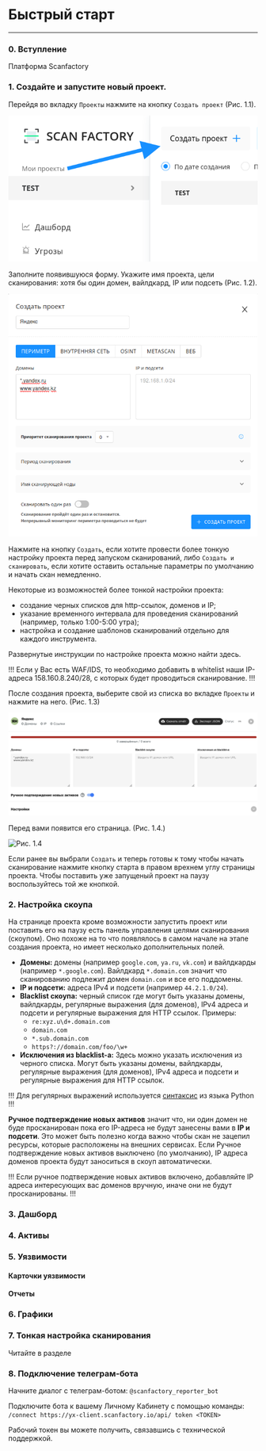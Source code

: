 # Быстрый старт
----

### 0. Вступление

Платформа Scanfactory 




### 1. Создайте и запустите новый проект.

Перейдя во вкладку `Проекты` нажмите на кнопку `Создать проект` (Рис. 1.1).

![Рис. 1.1](../static/1-1.png)

Заполните появившуюся форму. Укажите имя проекта, цели сканирования: хотя бы один домен, вайлдкард, IP или подсеть (Рис. 1.2).

![Рис. 1.2](../static/1-2.png)

Нажмите на кнопку `Создать`, если хотите провести более тонкую настройку проекта перед запуском сканирований, либо `Cоздать и сканировать`, если хотите оставить остальные параметры по умолчанию и начать скан немедленно. 


Некоторые из возможностей более тонкой настройки проекта:
- создание черных списков для http-ссылок, доменов и IP;
- указание временного интервала для проведения сканирований (например, только 1:00-5:00 утра);
- настройка и создание шаблонов сканирований отдельно для каждого инструмента.

Развернутые инструкции по настройке проекта можно найти здесь.


!!!
Если у Вас есть WAF/IDS, то необходимо добавить в whitelist наши IP-адреса 158.160.8.240/28, с которых будет проводиться сканирование.
!!!



После создания проекта, выберите свой из списка во вкладке `Проекты` и нажмите на него. (Рис. 1.3)

![Рис. 1.3](../static/1-3.png)

Перед вами появится его страница. (Рис. 1.4.)

![Рис. 1.4](../static/1-4.png)



Если ранее вы выбрали `Создать` и теперь готовы к тому чтобы начать сканирование нажмите кнопку старта в правом врехнем углу страницы проекта. 
Чтобы поставить уже запущеный проект на паузу воспользуйтесь той же кнопкой.


### 2. Настройка скоупа


На странице проекта кроме возможности запустить проект или поставить его на паузу есть панель управления целями сканирования (скоупом). Оно похоже на то что появлялось в самом начале на этапе создания проекта, но имеет несколько дополнительных полей.

- **Домены:** домены (например `google.com`, `ya.ru`, `vk.com`) и вайлдкарды (например `*.google.com`). Вайлдкард `*.domain.com` значит что сканированию подлежит домен `domain.com` и все его поддомены. 
- **IP и подсети:** адреса IPv4 и подсети (например `44.2.1.0/24`).
- **Blacklist скоупа:** черный список где могут быть указаны домены, вайлдкарды, регулярные выражения (для доменов), IPv4 адреса и подсети и регулярные выражения для HTTP ссылок.
Примеры:
    - `re:xyz.u\d+.domain.com`
    - `domain.com`
    - `*.sub.domain.com`
    - `https?://domain.com/foo/\w+`
- **Исключения из blacklist-a:** Здесь можно указать исключения из черного списка. Могут быть указаны домены, вайлдкарды, регулярные выражения (для доменов), IPv4 адреса и подсети и регулярные выражения для HTTP ссылок.


!!!
Для регулярных выражений используется [синтаксис](https://docs.python.org/3/howto/regex.html) из языка Python
!!!

**Ручное подтверждение новых активов** значит что, ни один домен не буде просканирован пока его IP-адреса не будут занесены вами в **IP и подсети**.
Это может быть полезно когда важно чтобы скан не зацепил ресурсы, которые расположены на внешних сервисах.
Если Ручное подтверждение новых активов выключено (по умолчанию), IP адреса доменов проекта будут заноситься в скоуп автоматически.

!!!
Если ручное подтверждение новых активов включено, добавляйте IP адреса интересующих вас доменов вручную, иначе они не будут просканированы.
!!!


### 3. Дашборд

### 4. Активы

### 5. Уязвимости
#### Карточки уязвимости
#### Отчеты

### 6. Графики


### 7. Тонкая настройка сканирования
Читайте в разделе

### 8. Подключение телеграм-бота

Начните диалог с телеграм-ботом: `@scanfactory_reporter_bot`

Подключите бота к вашему Личному Кабинету с помощью команды:  
`/connect https://yx-client.scanfactory.io/api/ token <TOKEN>`   

Рабочий токен вы можете получить, связавшись с технической поддержкой.